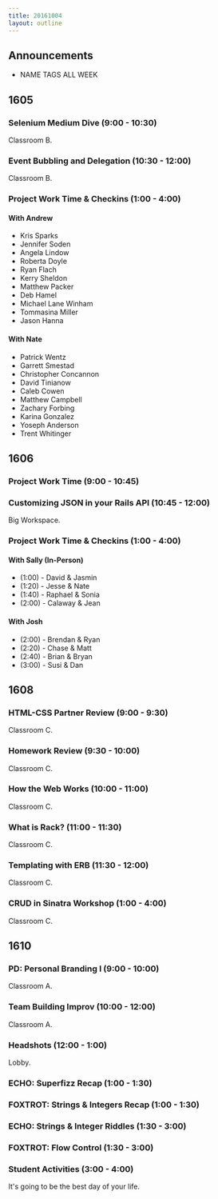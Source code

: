 ```yaml
---
title: 20161004
layout: outline
---
```


## Announcements
* NAME TAGS ALL WEEK


## 1605

### Selenium Medium Dive (9:00 - 10:30)

Classroom B.

### Event Bubbling and Delegation (10:30 - 12:00)

Classroom B.

### Project Work Time & Checkins (1:00 - 4:00)

#### With Andrew

- Kris Sparks
- Jennifer Soden
- Angela Lindow
- Roberta Doyle
- Ryan Flach
- Kerry Sheldon
- Matthew Packer
- Deb Hamel
- Michael Lane Winham
- Tommasina Miller
- Jason Hanna

#### With Nate

- Patrick Wentz
- Garrett Smestad
- Christopher Concannon
- David Tinianow
- Caleb Cowen
- Matthew Campbell
- Zachary Forbing
- Karina Gonzalez
- Yoseph Anderson
- Trent Whitinger


## 1606


### Project Work Time (9:00 - 10:45)

### Customizing JSON in your Rails API (10:45 - 12:00)

Big Workspace.

### Project Work Time & Checkins (1:00 - 4:00)

#### With Sally (In-Person)

* (1:00) - David & Jasmin
* (1:20) - Jesse & Nate
* (1:40) - Raphael & Sonia
* (2:00) - Calaway & Jean

#### With Josh

* (2:00) - Brendan & Ryan
* (2:20) - Chase & Matt
* (2:40) - Brian & Bryan
* (3:00) - Susi & Dan

## 1608

### HTML-CSS Partner Review (9:00 - 9:30)

Classroom C.

### Homework Review (9:30 - 10:00)

Classroom C.

### How the Web Works (10:00 - 11:00)

Classroom C.

### What is Rack? (11:00 - 11:30)

Classroom C.

### Templating with ERB (11:30 - 12:00)

Classroom C.

### CRUD in Sinatra Workshop (1:00 - 4:00)

Classroom C.


## 1610

### PD: Personal Branding I (9:00 - 10:00)

Classroom A.

### Team Building Improv (10:00 - 12:00)

Classroom A.

### Headshots (12:00 - 1:00)

Lobby.

### ECHO: Superfizz Recap (1:00 - 1:30)

### FOXTROT: Strings & Integers Recap (1:00 - 1:30)

### ECHO: Strings & Integer Riddles (1:30 - 3:00)

### FOXTROT: Flow Control (1:30 - 3:00)

### Student Activities (3:00 - 4:00)

It's going to be the best day of your life.
